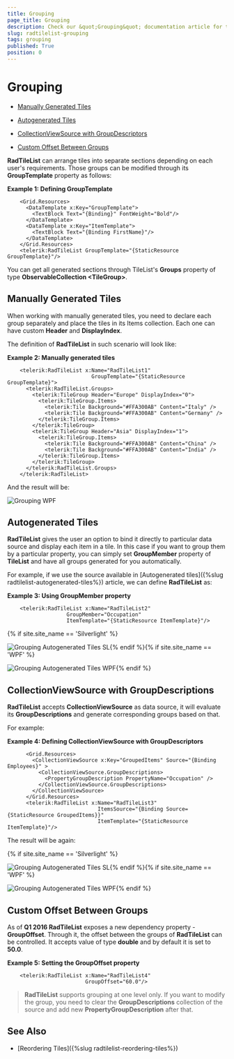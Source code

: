 ```yaml
---
title: Grouping
page_title: Grouping
description: Check our &quot;Grouping&quot; documentation article for the RadTileList {{ site.framework_name }} control.
slug: radtilelist-grouping
tags: grouping
published: True
position: 0
---
```


# Grouping

* [Manually Generated Tiles](#manually-generated-tiles)

* [Autogenerated Tiles](#autogenerated-tiles)

* [CollectionViewSource with GroupDescriptors](#collectionviewsource-with-groupdescriptors)

* [Custom Offset Between Groups](#custom-offset-between-groups)


__RadTileList__ can arrange tiles into separate sections depending on each user's requirements. Those groups can be modified through its __GroupTemplate__ property as follows: 

__Example 1: Defining GroupTemplate__

```XAML
	<Grid.Resources>
	  <DataTemplate x:Key="GroupTemplate">
		<TextBlock Text="{Binding}" FontWeight="Bold"/>
	  </DataTemplate>
	  <DataTemplate x:Key="ItemTemplate">
		<TextBlock Text="{Binding FirstName}"/>
	  </DataTemplate>
	</Grid.Resources>
	<telerik:RadTileList GroupTemplate="{StaticResource GroupTemplate}"/>
```



You can get all generated sections through TileList's __Groups__ property of type __ObservableCollection &lt;TileGroup&gt;__.

## Manually Generated Tiles

When working with manually generated tiles, you need to declare each group separately and place the tiles in its Items collection. Each one can have custom __Header__ and __DisplayIndex__.

The definition of __RadTileList__ in such scenario will look like:  

__Example 2: Manually generated tiles__

```XAML
	<telerik:RadTileList x:Name="RadTileList1"
	                       GroupTemplate="{StaticResource GroupTemplate}">
	  <telerik:RadTileList.Groups>
	    <telerik:TileGroup Header="Europe" DisplayIndex="0">
	      <telerik:TileGroup.Items>
	        <telerik:Tile Background="#FFA300AB" Content="Italy" />
	        <telerik:Tile Background="#FFA300AB" Content="Germany" />
	      </telerik:TileGroup.Items>
	    </telerik:TileGroup>
	    <telerik:TileGroup Header="Asia" DisplayIndex="1">
	      <telerik:TileGroup.Items>
	        <telerik:Tile Background="#FFA300AB" Content="China" />
	        <telerik:Tile Background="#FFA300AB" Content="India" />
	      </telerik:TileGroup.Items>
	    </telerik:TileGroup>
	  </telerik:RadTileList.Groups>
	</telerik:RadTileList>
```

And the result will be:

![Grouping WPF](images/Grouping_WPF.PNG)

## Autogenerated Tiles

__RadTileList__ gives the user an option to bind it directly to particular data source and display each item in a tile. In this case if you want to group them by a particular property, you can simply set __GroupMember__ property of __TileList__ and have all groups generated for you automatically.

For example, if we use the source available in [Autogenerated tiles]({%slug radtilelist-autogenerated-tiles%}) article, we can define __RadTileList__ as:
        

__Example 3: Using GroupMember property__

```XAML
	<telerik:RadTileList x:Name="RadTileList2"
	               GroupMember="Occupation"
	               ItemTemplate="{StaticResource ItemTemplate}"/>
```



{% if site.site_name == 'Silverlight' %}

![Grouping Autogenerated Tiles SL](images/Grouping_AutogeneratedTiles_SL.PNG){% endif %}{% if site.site_name == 'WPF' %}

![Grouping Autogenerated Tiles WPF](images/Grouping_AutogeneratedTiles_WPF.PNG){% endif %}

## CollectionViewSource with GroupDescriptions

__RadTileList__ accepts __CollectionViewSource__ as data source, it will evaluate its __GroupDescriptions__ and generate corresponding groups based on that. 

For example:
        

__Example 4: Defining CollectionViewSource with GroupDescriptors__

```XAML
	  <Grid.Resources>
	    <CollectionViewSource x:Key="GroupedItems" Source="{Binding Employees}" >
	      <CollectionViewSource.GroupDescriptions>
	        <PropertyGroupDescription PropertyName="Occupation" />
	      </CollectionViewSource.GroupDescriptions>
	    </CollectionViewSource>
	  </Grid.Resources>
	  <telerik:RadTileList x:Name="RadTileList3"
	                         ItemsSource="{Binding Source={StaticResource GroupedItems}}"
	                         ItemTemplate="{StaticResource ItemTemplate}"/>
```


The result will be again:

{% if site.site_name == 'Silverlight' %}

![Grouping Autogenerated Tiles SL](images/Grouping_AutogeneratedTiles_SL.PNG){% endif %}{% if site.site_name == 'WPF' %}

![Grouping Autogenerated Tiles WPF](images/Grouping_AutogeneratedTiles_WPF.PNG){% endif %}

## Custom Offset Between Groups

As of __Q1 2016 RadTileList__ exposes a new dependency property - __GroupOffset__. Through it, the offset between the groups of __RadTileList__ can be controlled. It accepts value of type __double__ and by default it is set to __50.0__.


__Example 5: Setting the GroupOffset property__

```XAML
	<telerik:RadTileList x:Name="RadTileList4"
	               		 GroupOffset="60.0"/>
```

> __RadTileList__ supports grouping at one level only. If you want to modify the group, you need to clear the __GroupDescriptions__ collection of the source and add new __PropertyGroupDescription__ after that. 


## See Also

* [Reordering Tiles]({%slug radtilelist-reordering-tiles%})
      
